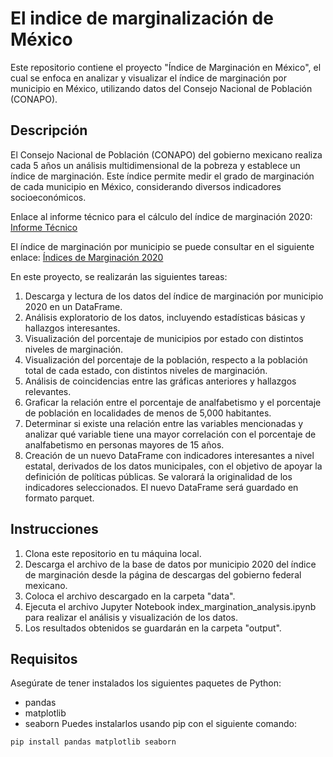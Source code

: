 # El indice de marginalización de México

Este repositorio contiene el proyecto "Índice de Marginación en México", el cual se enfoca en analizar y visualizar el índice de marginación por municipio en México, utilizando datos del Consejo Nacional de Población (CONAPO).

## Descripción
El Consejo Nacional de Población (CONAPO) del gobierno mexicano realiza cada 5 años un análisis multidimensional de la pobreza y establece un índice de marginación. Este índice permite medir el grado de marginación de cada municipio en México, considerando diversos indicadores socioeconómicos.

Enlace al informe técnico para el cálculo del índice de marginación 2020: [Informe Técnico](https://www.gob.mx/cms/uploads/attachment/file/685354/Nota_te_cnica_IMEyM_2020.pdf)

El índice de marginación por municipio se puede consultar en el siguiente enlace: [Índices de Marginación 2020](https://www.gob.mx/conapo/documentos/indices-de-marginacion-2020-284372)

En este proyecto, se realizarán las siguientes tareas:
1. Descarga y lectura de los datos del índice de marginación por municipio 2020 en un DataFrame.
2. Análisis exploratorio de los datos, incluyendo estadísticas básicas y hallazgos interesantes.
3. Visualización del porcentaje de municipios por estado con distintos niveles de marginación.
4. Visualización del porcentaje de la población, respecto a la población total de cada estado, con distintos niveles de marginación.
5. Análisis de coincidencias entre las gráficas anteriores y hallazgos relevantes.
6. Graficar la relación entre el porcentaje de analfabetismo y el porcentaje de población en localidades de menos de 5,000 habitantes.
7. Determinar si existe una relación entre las variables mencionadas y analizar qué variable tiene una mayor correlación con el porcentaje de analfabetismo en personas mayores de 15 años.
8. Creación de un nuevo DataFrame con indicadores interesantes a nivel estatal, derivados de los datos municipales, con el objetivo de apoyar la definición de políticas públicas. Se valorará la originalidad de los indicadores seleccionados. El nuevo DataFrame será guardado en formato parquet.

## Instrucciones
1. Clona este repositorio en tu máquina local.
2. Descarga el archivo de la base de datos por municipio 2020 del índice de marginación desde la página de descargas del gobierno federal mexicano.
3. Coloca el archivo descargado en la carpeta "data".
4. Ejecuta el archivo Jupyter Notebook index_margination_analysis.ipynb para realizar el análisis y visualización de los datos.
5. Los resultados obtenidos se guardarán en la carpeta "output".

## Requisitos
Asegúrate de tener instalados los siguientes paquetes de Python:
- pandas
- matplotlib
- seaborn
Puedes instalarlos usando pip con el siguiente comando:
~~~
pip install pandas matplotlib seaborn
~~~

